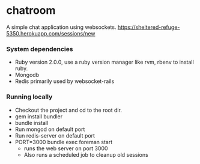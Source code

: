 # chatroom
A simple chat application using websockets. https://sheltered-refuge-5350.herokuapp.com/sessions/new

### System dependencies
  * Ruby version 2.0.0, use a ruby version manager like rvm, rbenv to install ruby.
  * Mongodb
  * Redis primarily used by websocket-rails

### Running locally
  * Checkout the project and cd to the root dir.
  * gem install bundler
  * bundle install
  * Run mongod on default port
  * Run redis-server on default port
  * PORT=3000 bundle exec foreman start
    * runs the web server on port 3000
    * Also runs a scheduled job to cleanup old sessions

